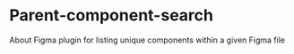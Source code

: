 # Parent-component-search
About Figma plugin for listing unique components within a given Figma file
